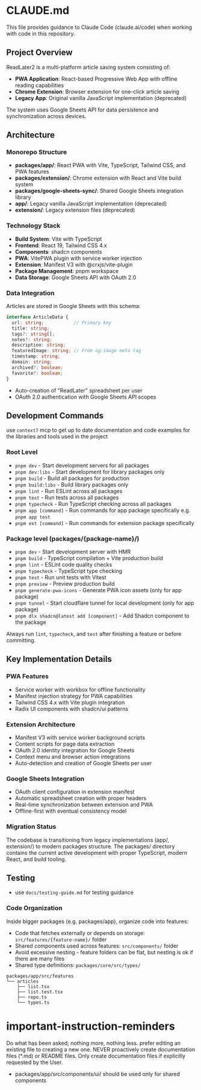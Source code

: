 # CLAUDE.md

This file provides guidance to Claude Code (claude.ai/code) when working with code in this repository.

## Project Overview

ReadLater2 is a multi-platform article saving system consisting of:
- **PWA Application**: React-based Progressive Web App with offline reading capabilities
- **Chrome Extension**: Browser extension for one-click article saving
- **Legacy App**: Original vanilla JavaScript implementation (deprecated)

The system uses Google Sheets API for data persistence and synchronization across devices.

## Architecture

### Monorepo Structure
- **packages/app/**: React PWA with Vite, TypeScript, Tailwind CSS, and PWA features
- **packages/extension/**: Chrome extension with React and Vite build system
- **packages/google-sheets-sync/**: Shared Google Sheets integration library
- **app/**: Legacy vanilla JavaScript implementation (deprecated)
- **extension/**: Legacy extension files (deprecated)

### Technology Stack
- **Build System**: Vite with TypeScript
- **Frontend**: React 19, Tailwind CSS 4.x
- **Components**: shadcn components 
- **PWA**: VitePWA plugin with service worker injection
- **Extension**: Manifest V3 with @crxjs/vite-plugin
- **Package Management**: pnpm workspace
- **Data Storage**: Google Sheets API with OAuth 2.0

### Data Integration
Articles are stored in Google Sheets with this schema:

```typescript
interface ArticleData {
  url: string;           // Primary key
  title: string;
  tags?: string[];
  notes?: string;
  description: string;
  featuredImage: string; // From og:image meta tag
  timestamp: string;
  domain: string;
  archived?: boolean;
  favorite?: boolean;
}
```

- Auto-creation of "ReadLater" spreadsheet per user
- OAuth 2.0 authentication with Google Sheets API scopes

## Development Commands

use `context7` mcp to get up to date documentation and code examples for the libraries and tools used in the project

### Root Level
- `pnpm dev` - Start development servers for all packages
- `pnpm dev:libs` - Start development for library packages only
- `pnpm build` - Build all packages for production
- `pnpm build:libs` - Build library packages only
- `pnpm lint` - Run ESLint across all packages
- `pnpm test` - Run tests across all packages
- `pnpm typecheck` - Run TypeScript checking across all packages
- `pnpm app [command]` - Run commands for app package specifically e.g. `pnpm app test`
- `pnpm ext [command]` - Run commands for extension package specifically

### Package level (packages/{package-name}/)
- `pnpm dev` - Start development server with HMR
- `pnpm build` - TypeScript compilation + Vite production build
- `pnpm lint` - ESLint code quality checks
- `pnpm typecheck` - TypeScript type checking
- `pnpm test` - Run unit tests with Vitest
- `pnpm preview` - Preview production build
- `pnpm generate-pwa-icons` - Generate PWA icon assets (only for app package)
- `pnpm tunnel` - Start cloudflare tunnel for local development (only for app package)
- `pnpm dlx shadcn@latest add [component]` - Add Shadcn component to the package

Always run `lint`, `typecheck`, and `test` after finishing a feature or before committing.

## Key Implementation Details

### PWA Features
- Service worker with workbox for offline functionality
- Manifest injection strategy for PWA capabilities
- Tailwind CSS 4.x with Vite plugin integration
- Radix UI components with shadcn/ui patterns

### Extension Architecture
- Manifest V3 with service worker background scripts
- Content scripts for page data extraction
- OAuth 2.0 identity integration for Google Sheets
- Context menu and browser action integrations
- Auto-detection and creation of Google Sheets per user

### Google Sheets Integration
- OAuth client configuration in extension manifest
- Automatic spreadsheet creation with proper headers
- Real-time synchronization between extension and PWA
- Offline-first with eventual consistency model

### Migration Status
The codebase is transitioning from legacy implementations (app/, extension/) to modern packages structure. The packages/ directory contains the current active development with proper TypeScript, modern React, and build tooling.

## Testing

- use `docs/testing-guide.md` for testing guidance


### Code Organization

Inside bigger packages (e.g. packages/app), organize code into features:
- Code that fetches externally or depends on storage: `src/features/{feature-name}/` folder
- Shared components used across features: `src/components/` folder
- Avoid excessive nesting - feature folders can be flat, but nesting is ok if there are many files
- Shared type definitions: `packages/core/src/types/`

```
packages/app/src/features
└── articles
    ├── list.tsx
    ├── list.test.tsx
    ├── repo.ts
    └── types.ts
```
# important-instruction-reminders
Do what has been asked; nothing more, nothing less.
prefer editing an existing file to creating a new one.
NEVER proactively create documentation files (*.md) or README files. Only create documentation files if explicitly requested by the User.
- packages/app/src/components/ui/ should be used only for shared components